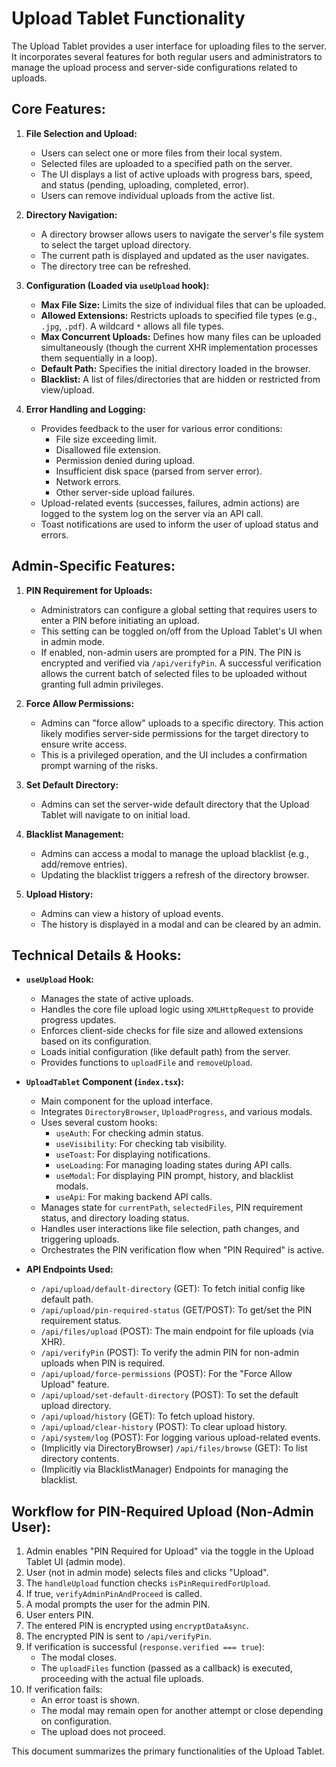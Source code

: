# Upload Tablet Functionality

The Upload Tablet provides a user interface for uploading files to the server. It incorporates several features for both regular users and administrators to manage the upload process and server-side configurations related to uploads.

## Core Features:

1.  **File Selection and Upload:**
    *   Users can select one or more files from their local system.
    *   Selected files are uploaded to a specified path on the server.
    *   The UI displays a list of active uploads with progress bars, speed, and status (pending, uploading, completed, error).
    *   Users can remove individual uploads from the active list.

2.  **Directory Navigation:**
    *   A directory browser allows users to navigate the server's file system to select the target upload directory.
    *   The current path is displayed and updated as the user navigates.
    *   The directory tree can be refreshed.

3.  **Configuration (Loaded via `useUpload` hook):**
    *   **Max File Size:** Limits the size of individual files that can be uploaded.
    *   **Allowed Extensions:** Restricts uploads to specified file types (e.g., `.jpg`, `.pdf`). A wildcard `*` allows all file types.
    *   **Max Concurrent Uploads:** Defines how many files can be uploaded simultaneously (though the current XHR implementation processes them sequentially in a loop).
    *   **Default Path:** Specifies the initial directory loaded in the browser.
    *   **Blacklist:** A list of files/directories that are hidden or restricted from view/upload.

4.  **Error Handling and Logging:**
    *   Provides feedback to the user for various error conditions:
        *   File size exceeding limit.
        *   Disallowed file extension.
        *   Permission denied during upload.
        *   Insufficient disk space (parsed from server error).
        *   Network errors.
        *   Other server-side upload failures.
    *   Upload-related events (successes, failures, admin actions) are logged to the system log on the server via an API call.
    *   Toast notifications are used to inform the user of upload status and errors.

## Admin-Specific Features:

1.  **PIN Requirement for Uploads:**
    *   Administrators can configure a global setting that requires users to enter a PIN before initiating an upload.
    *   This setting can be toggled on/off from the Upload Tablet's UI when in admin mode.
    *   If enabled, non-admin users are prompted for a PIN. The PIN is encrypted and verified via `/api/verifyPin`. A successful verification allows the current batch of selected files to be uploaded without granting full admin privileges.

2.  **Force Allow Permissions:**
    *   Admins can "force allow" uploads to a specific directory. This action likely modifies server-side permissions for the target directory to ensure write access.
    *   This is a privileged operation, and the UI includes a confirmation prompt warning of the risks.

3.  **Set Default Directory:**
    *   Admins can set the server-wide default directory that the Upload Tablet will navigate to on initial load.

4.  **Blacklist Management:**
    *   Admins can access a modal to manage the upload blacklist (e.g., add/remove entries).
    *   Updating the blacklist triggers a refresh of the directory browser.

5.  **Upload History:**
    *   Admins can view a history of upload events.
    *   The history is displayed in a modal and can be cleared by an admin.

## Technical Details & Hooks:

*   **`useUpload` Hook:**
    *   Manages the state of active uploads.
    *   Handles the core file upload logic using `XMLHttpRequest` to provide progress updates.
    *   Enforces client-side checks for file size and allowed extensions based on its configuration.
    *   Loads initial configuration (like default path) from the server.
    *   Provides functions to `uploadFile` and `removeUpload`.

*   **`UploadTablet` Component (`index.tsx`):**
    *   Main component for the upload interface.
    *   Integrates `DirectoryBrowser`, `UploadProgress`, and various modals.
    *   Uses several custom hooks:
        *   `useAuth`: For checking admin status.
        *   `useVisibility`: For checking tab visibility.
        *   `useToast`: For displaying notifications.
        *   `useLoading`: For managing loading states during API calls.
        *   `useModal`: For displaying PIN prompt, history, and blacklist modals.
        *   `useApi`: For making backend API calls.
    *   Manages state for `currentPath`, `selectedFiles`, PIN requirement status, and directory loading status.
    *   Handles user interactions like file selection, path changes, and triggering uploads.
    *   Orchestrates the PIN verification flow when "PIN Required" is active.

*   **API Endpoints Used:**
    *   `/api/upload/default-directory` (GET): To fetch initial config like default path.
    *   `/api/upload/pin-required-status` (GET/POST): To get/set the PIN requirement status.
    *   `/api/files/upload` (POST): The main endpoint for file uploads (via XHR).
    *   `/api/verifyPin` (POST): To verify the admin PIN for non-admin uploads when PIN is required.
    *   `/api/upload/force-permissions` (POST): For the "Force Allow Upload" feature.
    *   `/api/upload/set-default-directory` (POST): To set the default upload directory.
    *   `/api/upload/history` (GET): To fetch upload history.
    *   `/api/upload/clear-history` (POST): To clear upload history.
    *   `/api/system/log` (POST): For logging various upload-related events.
    *   (Implicitly via DirectoryBrowser) `/api/files/browse` (GET): To list directory contents.
    *   (Implicitly via BlacklistManager) Endpoints for managing the blacklist.

## Workflow for PIN-Required Upload (Non-Admin User):

1.  Admin enables "PIN Required for Upload" via the toggle in the Upload Tablet UI (admin mode).
2.  User (not in admin mode) selects files and clicks "Upload".
3.  The `handleUpload` function checks `isPinRequiredForUpload`.
4.  If true, `verifyAdminPinAndProceed` is called.
5.  A modal prompts the user for the admin PIN.
6.  User enters PIN.
7.  The entered PIN is encrypted using `encryptDataAsync`.
8.  The encrypted PIN is sent to `/api/verifyPin`.
9.  If verification is successful (`response.verified === true`):
    *   The modal closes.
    *   The `uploadFiles` function (passed as a callback) is executed, proceeding with the actual file uploads.
10. If verification fails:
    *   An error toast is shown.
    *   The modal may remain open for another attempt or close depending on configuration.
    *   The upload does not proceed.

This document summarizes the primary functionalities of the Upload Tablet. 